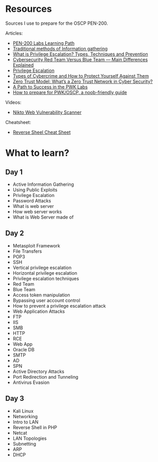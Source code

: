 # Resources
Sources I use to prepare for the OSCP PEN-200.

Articles:
- [PEN-200 Labs Learning Path](https://help.offensive-security.com/hc/en-us/articles/360050473812-PEN-200-Labs-Learning-Path)
- [Traditional methods of Information gathering](https://www.javatpoint.com/traditional-methods-of-information-gathering)
- [What is Privilege Escalation? Types, Techniques and Prevention](https://securitytrails.com/blog/privilege-escalation)
- [Cybersecurity Red Team Versus Blue Team — Main Differences Explained](https://securitytrails.com/blog/cybersecurity-red-blue-team#what-is-a-blue-team)
- [Privilege Escalation](https://attack.mitre.org/tactics/TA0004/)
- [Types of Cybercrime and How to Protect Yourself Against Them](https://securitytrails.com/blog/types-of-cyber-crime)
- [Zero Trust Model: What’s a Zero Trust Network in Cyber Security?](https://securitytrails.com/blog/what-is-zero-trust-security)
- [A Path to Success in the PWK Labs](https://www.offensive-security.com/offsec/pwk-labs-success/)
- [How to prepare for PWK/OSCP, a noob-friendly guide](https://www.abatchy.com/2017/03/how-to-prepare-for-pwkoscp-noob)

Videos:
- [Nikto Web Vulnerability Scanner](https://www.youtube.com/watch?v=GH9qn_DBzCk)

Cheatsheet:
- [Reverse Sheel Cheat Sheet](https://pentestmonkey.net/cheat-sheet/shells/reverse-shell-cheat-sheet)

# What to learn?
## Day 1
- Active Information Gathering
- Using Public Exploits
- Privilege Escalation
- Password Attacks
- What is web server
- How web server works
- What is Web Server made of

## Day 2
- Metasploit Framework
- File Transfers
- POP3
- SSH
- Vertical privilege escalation
- Horizontal privilege escalation
- Privilege escalation techniques
- Red Team
- Blue Team
- Access token manipulation
- Bypassing user account control
- How to prevent a privilege escalation attack
- Web Application Attacks
- FTP
- IIS
- SMB
- HTTP
- RCE
- Web App
- Oracle DB
- SMTP
- AD
- SPN
- Active Directory Attacks
- Port Redirection and Tunneling
- Antivirus Evasion

## Day 3
- Kali Linux
- Networking
- Intro to LAN
- Reverse Shell in PHP
- Netcat
- LAN Topologies
- Subnetting
- ARP
- DHCP
